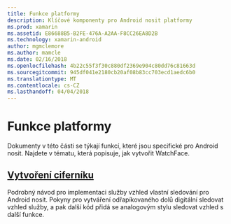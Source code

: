 ```yaml
---
title: Funkce platformy
description: Klíčové komponenty pro Android nosit platformy
ms.prod: xamarin
ms.assetid: E86688B5-B2FE-476A-A2AA-F8CC26EA8D2B
ms.technology: xamarin-android
author: mgmclemore
ms.author: mamcle
ms.date: 02/16/2018
ms.openlocfilehash: 4b22c55f3f30c880df2369e904c80dd76c81663d
ms.sourcegitcommit: 945df041e2180cb20af08b83cc703ecd1aedc6b0
ms.translationtype: MT
ms.contentlocale: cs-CZ
ms.lasthandoff: 04/04/2018
---
```

# <a name="platform-features"></a>Funkce platformy

Dokumenty v této části se týkají funkcí, které jsou specifické pro Android nosit. Najdete v tématu, která popisuje, jak vytvořit WatchFace.
 
##  <a name="creating-a-watch-faceandroidwearplatformcreating-a-watchfacemd"></a>[Vytvoření ciferníku](~/android/wear/platform/creating-a-watchface.md)

Podrobný návod pro implementaci služby vzhled vlastní sledování pro Android nosit. Pokyny pro vytváření odřapíkovaného dolů digitální sledovat vzhled služby, a pak další kód přidá se analogovým stylu sledovat vzhled s další funkce.
